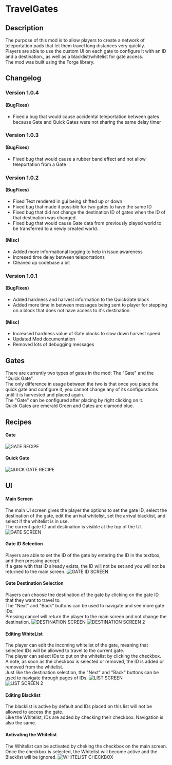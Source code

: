 # TravelGates
  
## Description  
The purpose of this mod is to allow players to create a network of teleportation pads that let them travel long distances very quickly.  
Players are able to use the custom UI on each gate to configure it with an ID and a destination., as well as a blacklist/whitelist for gate access.  
The mod was built using the Forge library.
  
## Changelog  
### Version 1.0.4  
#### (BugFixes)  
* Fixed a bug that would cause accidental teleportation between gates because Gate and Quick Gates were not sharing the same delay timer  

### Version 1.0.3  
#### (BugFixes)  
* Fixed bug that would cause a rubber band effect and not allow teleportation from a Gate  

### Version 1.0.2  
#### (BugFixes)  
* Fixed Text rendered in gui being shifted up or down  
* Fixed bug that made it possible for two gates to have the same ID  
* Fixed bug that did not change the destination ID of gates when the ID of that destination was changed.  
* Fixed bug that would cause Gate data from previously played world to be transferred to a newly created world.  
#### (Misc)  
* Added more informational logging to help in issue awareness  
* Incresed time delay between teleportations  
* Cleaned up codebase a bit
  
### Version 1.0.1  
#### (BugFixes)  
* Added hardness and harvest information to the QuickGate block  
* Added more time in between messages being sent to player for stepping on a block that does not have access to it's destination.  
#### (Misc)  
* Increased hardness value of Gate blocks to slow down harvest speed.  
* Updated Mod documentation  
* Removed lots of debugging messages  
  
## Gates  
There are currently two types of gates in the mod: The "Gate" and the "Quick Gate".  
The only difference in usage between the two is that once you place the quick gate and configure it, you cannot change any of its configurations until it is harvested and placed again.  
The "Gate" can be configured after placing by right clicking on it.  
Quick Gates are emerald Green and Gates are diamond blue.  
  
## Recipes  
#### Gate  
![GATE RECIPE](/images/gate_crafting.png)
#### Quick Gate  
![QUICK GATE RECIPE](/images/quick_gate_crafting.png)  

## UI  
#### Main Screen  
The main UI screen gives the player the options to set the gate ID, select the destination of the gate, edit the arrival whitelist, set the arrival blacklist, and select if the whitelist is in use.  
The current gate ID and destination is visible at the top of the UI.
![GATE SCREEN](/images/gate_screen.png)  
  
#### Gate ID Selection
Players are able to set the ID of the gate by entering the ID in the textbox, and then pressing accept.  
If a gate with that ID already exists, the ID will not be set and you will not be returned to the main screen.
![GATE ID SCREEN](/images/gate_id_selection_screen.png)  
  
#### Gate Destination Selection
Players can choose the destination of the gate by clicking on the gate ID that they want to travel to.  
The "Next" and "Back" buttons can be used to navigate and see more gate IDs.  
Pressing cancel will return the player to the main screen and not change the destination.
![DESTINATION SCREEN](/images/destination_selection_screen.png)
![DESTINATION SCREEN 2](/images/destination_selection_screen_2.png)  
  
#### Editing WhiteList  
The player can edit the incoming whitelist of the gate, meaning that selected IDs will be allowed to travel to the current gate.  
The player can select IDs to put on the whitelist by clicking the checkbox.  
A note, as soon as the checkbox is selected or removed, the ID is added or removed from the whitelist.  
Just like the destination selection, the "Next" and "Back" buttons can be used to navigate through pages of IDs.
![LIST SCREEN](/images/list_edit_screen.png)  
![LIST SCREEN 2](/images/list_edit_screen_2.png)  
  
#### Editing Blacklist  
The blacklist is active by default and IDs placed on this list will not be allowed to access the gate.  
Like the Whitelist, IDs are added by checking their checkbox. Navigation is also the same.  
  
#### Activating the Whitelist  
The Whitelist can be activated by cheking the checkbox on the main screen. Once the checkbox is selected, the Whitelist will become active and the Blacklist will be ignored.
![WHITELIST CHECKBOX](/images/whitelist_check_screen.png) 
